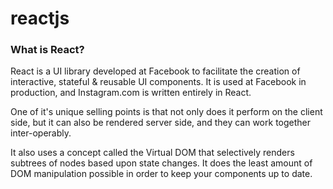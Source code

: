 # reactjs



<div class="panel-heading">
<h3 class="panel-title">What is React?</h3>
</div>
<div class="panel-body">
<div class="row">
    <div class="col-md-6">
    <p>
React is a UI library developed at Facebook to facilitate the creation of interactive, stateful &amp; reusable UI components. It is used at Facebook in production, and Instagram.com is written entirely in React.  
</p>
<p>
One of it's unique selling points is that not only does it perform on the client side, but it can also be rendered server side, and they can work together inter-operably.
</p>
<p>
It also uses a concept called the Virtual DOM that selectively renders subtrees of nodes based upon state changes. It does the least amount of DOM manipulation possible in order to keep your components up to date.
</p>
        <!-- <div class="col-md-6">
        </div>
        <div class="col-md-6">
        </div> -->
    </div>
</div>
</div>